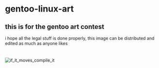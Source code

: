 
# gentoo-linux-art
this is for the gentoo art contest 
---
i hope all the legal stuff is done properly, this image can be distributed and edited as much as anyone likes
#
![if_it_moves_compile_it](https://user-images.githubusercontent.com/65127142/202864631-e0075881-a923-43a6-98a1-552ff04459bc.png)
